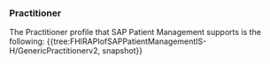 ### Practitioner
The Practitioner profile that SAP Patient Management supports is the following:
{{tree:FHIRAPIofSAPPatientManagementIS-H/GenericPractitionerv2, snapshot}}

